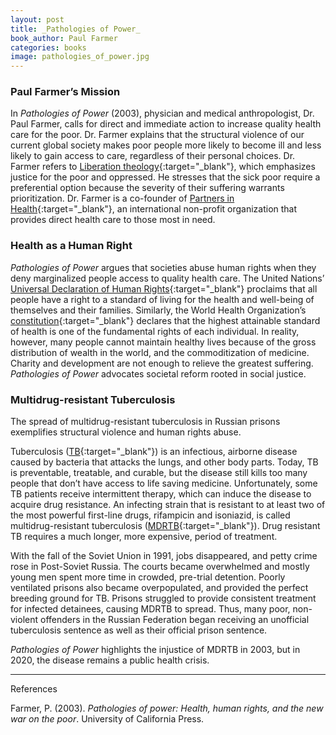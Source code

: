 ```yaml
---
layout: post
title: _Pathologies of Power_
book_author: Paul Farmer
categories: books
image: pathologies_of_power.jpg
---
```

### Paul Farmer’s Mission

In _Pathologies of Power_ (2003), physician and medical anthropologist, Dr. Paul Farmer, calls for direct and immediate action to increase quality health care for the poor. Dr. Farmer explains that the structural violence of our current global society makes poor people more likely to become ill and less likely to gain access to care, regardless of their personal choices. Dr. Farmer refers to [Liberation theology][1]{:target="_blank"}, which emphasizes justice for the poor and oppressed. He stresses that the sick poor require a preferential option because the severity of their suffering warrants prioritization. Dr. Farmer is a co-founder of [Partners in Health][2]{:target="_blank"}, an international non-profit organization that provides direct health care to those most in need.

### Health as a Human Right

_Pathologies of Power_ argues that societies abuse human rights when they deny marginalized people access to quality health care. The United Nations’ [Universal Declaration of Human Rights][3]{:target="_blank"} proclaims that all people have a right to a standard of living for the health and well-being of themselves and their families. Similarly, the World Health Organization’s [constitution][4]{:target="_blank"} declares that the highest attainable standard of health is one of the fundamental rights of each individual. In reality, however, many people cannot maintain healthy lives because of the gross distribution of wealth in the world, and the commoditization of medicine. Charity and development are not enough to relieve the greatest suffering. _Pathologies of Power_ advocates societal reform rooted in social justice.

### Multidrug-resistant Tuberculosis

The spread of multidrug-resistant tuberculosis in Russian prisons exemplifies structural violence and human rights abuse.

Tuberculosis ([TB][5]{:target="_blank"}) is an infectious, airborne disease caused by bacteria that attacks the lungs, and other body parts. Today, TB is preventable, treatable, and curable, but the disease still kills too many people that don’t have access to life saving medicine. Unfortunately, some TB patients receive intermittent therapy, which can induce the disease to acquire drug resistance. An infecting strain that is resistant to at least two of the most powerful first-line drugs, rifampicin and isoniazid, is called multidrug-resistant tuberculosis ([MDRTB][6]{:target="_blank"}). Drug resistant TB requires a much longer, more expensive, period of treatment.

With the fall of the Soviet Union in 1991, jobs disappeared, and petty crime rose in Post-Soviet Russia. The courts became overwhelmed and mostly young men spent more time in crowded, pre-trial detention. Poorly ventilated prisons also became overpopulated, and provided the perfect breeding ground for TB. Prisons struggled to provide consistent treatment for infected detainees, causing MDRTB to spread. Thus, many poor, non-violent offenders in the Russian Federation began receiving an unofficial tuberculosis sentence as well as their official prison sentence.

_Pathologies of Power_ highlights the injustice of MDRTB in 2003, but in 2020, the disease remains a public health crisis.

---
References

Farmer, P. (2003). _Pathologies of power: Health, human rights, and the new war
on the poor_. University of California Press.

[1]: https://www.britannica.com/topic/liberation-theology
[2]: https://www.pih.org/pages/our-mission
[3]: https://www.un.org/en/universal-declaration-human-rights/index.html
[4]: https://www.who.int/about/who-we-are/constitution
[5]: https://www.who.int/news-room/fact-sheets/detail/tuberculosis
[6]: https://www.who.int/features/qa/79/en/
